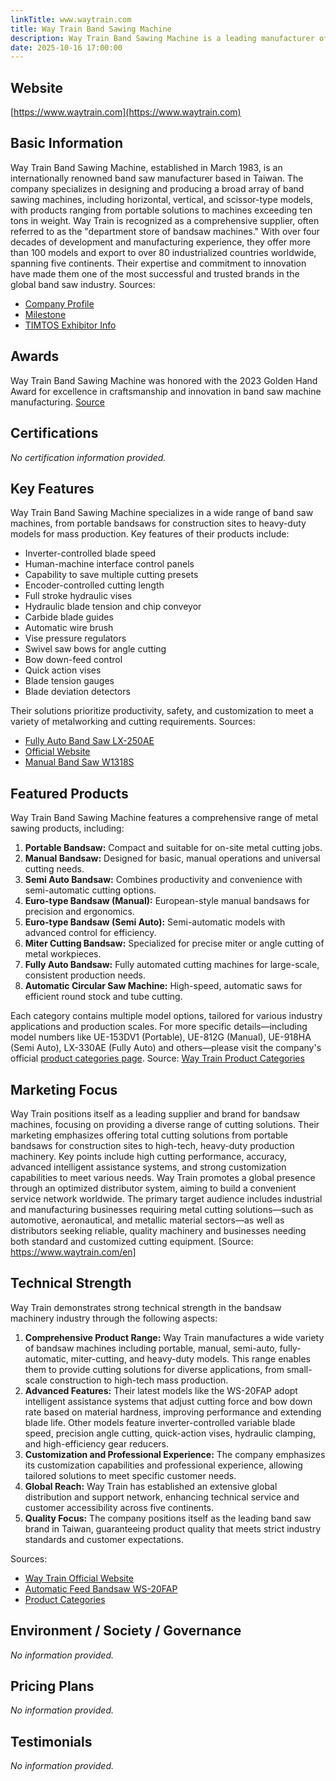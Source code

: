 ```yaml
---
linkTitle: www.waytrain.com
title: Way Train Band Sawing Machine
description: Way Train Band Sawing Machine is a leading manufacturer of industrial band sawing machines, offering a diverse range of precision saws for global markets since 1983. With over 100 models, it serves clients in more than 80 countries across five continents.
date: 2025-10-16 17:00:00
---
```


## Website
[https://www.waytrain.com](https://www.waytrain.com)

## Basic Information
Way Train Band Sawing Machine, established in March 1983, is an internationally renowned band saw manufacturer based in Taiwan. The company specializes in designing and producing a broad array of band sawing machines, including horizontal, vertical, and scissor-type models, with products ranging from portable solutions to machines exceeding ten tons in weight. Way Train is recognized as a comprehensive supplier, often referred to as the "department store of bandsaw machines." With over four decades of development and manufacturing experience, they offer more than 100 models and export to over 80 industrialized countries worldwide, spanning five continents. Their expertise and commitment to innovation have made them one of the most successful and trusted brands in the global band saw industry.
Sources:
- [Company Profile](https://www.waytrain.com/en/abouts/company-profile)
- [Milestone](https://smp.waytrain.com/en/about-categories/milestone/)
- [TIMTOS Exhibitor Info](https://www.timtos.com.tw/en/exhibitor/D70C29F33F8E56DD8C1B4D8A72774119/info.html)

## Awards
Way Train Band Sawing Machine was honored with the 2023 Golden Hand Award for excellence in craftsmanship and innovation in band saw machine manufacturing.
[Source](https://www.waytrain.com/en/news/congratulations-to-way-train-industries-co-ltd-for-winning-the-2023-golden-hand-award)

## Certifications
*No certification information provided.*

## Key Features
Way Train Band Sawing Machine specializes in a wide range of band saw machines, from portable bandsaws for construction sites to heavy-duty models for mass production. Key features of their products include:
- Inverter-controlled blade speed
- Human-machine interface control panels
- Capability to save multiple cutting presets
- Encoder-controlled cutting length
- Full stroke hydraulic vises
- Hydraulic blade tension and chip conveyor
- Carbide blade guides
- Automatic wire brush
- Vise pressure regulators
- Swivel saw bows for angle cutting
- Bow down-feed control
- Quick action vises
- Blade tension gauges
- Blade deviation detectors

Their solutions prioritize productivity, safety, and customization to meet a variety of metalworking and cutting requirements.
Sources:
- [Fully Auto Band Saw LX-250AE](https://www.waytrain.com/en/products/fully-auto-band-saw-lx-250ae)
- [Official Website](https://www.waytrain.com/)
- [Manual Band Saw W1318S](https://www.waytrain.com/en/products/manual-band-saw-single-angle-cutting-w1318s)

## Featured Products
Way Train Band Sawing Machine features a comprehensive range of metal sawing products, including:

1. **Portable Bandsaw:** Compact and suitable for on-site metal cutting jobs.
2. **Manual Bandsaw:** Designed for basic, manual operations and universal cutting needs.
3. **Semi Auto Bandsaw:** Combines productivity and convenience with semi-automatic cutting options.
4. **Euro-type Bandsaw (Manual):** European-style manual bandsaws for precision and ergonomics.
5. **Euro-type Bandsaw (Semi Auto):** Semi-automatic models with advanced control for efficiency.
6. **Miter Cutting Bandsaw:** Specialized for precise miter or angle cutting of metal workpieces.
7. **Fully Auto Bandsaw:** Fully automated cutting machines for large-scale, consistent production needs.
8. **Automatic Circular Saw Machine:** High-speed, automatic saws for efficient round stock and tube cutting.

Each category contains multiple model options, tailored for various industry applications and production scales. For more specific details—including model numbers like UE-153DV1 (Portable), UE-812G (Manual), UE-918HA (Semi Auto), LX-330AE (Fully Auto) and others—please visit the company's official [product categories page](https://www.waytrain.com/en/product-categories/band-saw-machines).
Source: [Way Train Product Categories](https://www.waytrain.com/en/product-categories/band-saw-machines)

## Marketing Focus
Way Train positions itself as a leading supplier and brand for bandsaw machines, focusing on providing a diverse range of cutting solutions. Their marketing emphasizes offering total cutting solutions from portable bandsaws for construction sites to high-tech, heavy-duty production machinery. Key points include high cutting performance, accuracy, advanced intelligent assistance systems, and strong customization capabilities to meet various needs. Way Train promotes a global presence through an optimized distributor system, aiming to build a convenient service network worldwide. The primary target audience includes industrial and manufacturing businesses requiring metal cutting solutions—such as automotive, aeronautical, and metallic material sectors—as well as distributors seeking reliable, quality machinery and businesses needing both standard and customized cutting equipment.
[Source: https://www.waytrain.com/en]

## Technical Strength
Way Train demonstrates strong technical strength in the bandsaw machinery industry through the following aspects:

1. **Comprehensive Product Range:** Way Train manufactures a wide variety of bandsaw machines including portable, manual, semi-auto, fully-automatic, miter-cutting, and heavy-duty models. This range enables them to provide cutting solutions for diverse applications, from small-scale construction to high-tech mass production.
2. **Advanced Features:** Their latest models like the WS-20FAP adopt intelligent assistance systems that adjust cutting force and bow down rate based on material hardness, improving performance and extending blade life. Other models feature inverter-controlled variable blade speed, precision angle cutting, quick-action vises, hydraulic clamping, and high-efficiency gear reducers.
3. **Customization and Professional Experience:** The company emphasizes its customization capabilities and professional experience, allowing tailored solutions to meet specific customer needs.
4. **Global Reach:** Way Train has established an extensive global distribution and support network, enhancing technical service and customer accessibility across five continents.
5. **Quality Focus:** The company positions itself as the leading band saw brand in Taiwan, guaranteeing product quality that meets strict industry standards and customer expectations.

Sources:
- [Way Train Official Website](https://www.waytrain.com/)
- [Automatic Feed Bandsaw WS-20FAP](https://www.waytrain.com/en/products/automatic-feed-bandsaw-ws-20fap)
- [Product Categories](https://www.waytrain.com/en/product-categories/band-saw-machines)

## Environment / Society / Governance
*No information provided.*

## Pricing Plans
*No information provided.*

## Testimonials
*No information provided.*